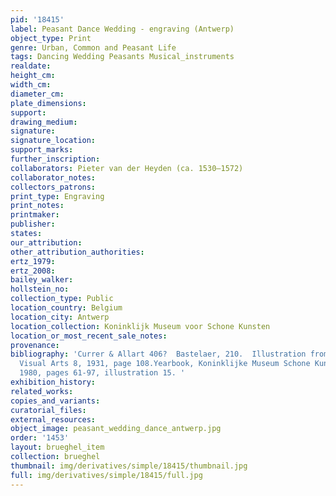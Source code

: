 ```yaml
---
pid: '18415'
label: Peasant Dance Wedding - engraving (Antwerp)
object_type: Print
genre: Urban, Common and Peasant Life
tags: Dancing Wedding Peasants Musical_instruments
realdate: 
height_cm: 
width_cm: 
diameter_cm: 
plate_dimensions: 
support: 
drawing_medium: 
signature: 
signature_location: 
support_marks: 
further_inscription: 
collaborators: Pieter van der Heyden (ca. 1530–1572)
collaborator_notes: 
collectors_patrons: 
print_type: Engraving
print_notes: 
printmaker: 
publisher: 
states: 
our_attribution: 
other_attribution_authorities: 
ertz_1979: 
ertz_2008: 
bailey_walker: 
hollstein_no: 
collection_type: Public
location_country: Belgium
location_city: Antwerp
location_collection: Koninklijk Museum voor Schone Kunsten
location_or_most_recent_sale_notes: 
provenance: 
bibliography: 'Currer & Allart 406?  Bastelaer, 210.  Illustration from Monthly for
  Visual Arts 8, 1931, page 108.Yearbook, Koninklijke Museum Schone Kunsten, Antwerp,
  1980, pages 61-97, illustration 15. '
exhibition_history: 
related_works: 
copies_and_variants: 
curatorial_files: 
external_resources: 
object_image: peasant_wedding_dance_antwerp.jpg
order: '1453'
layout: brueghel_item
collection: brueghel
thumbnail: img/derivatives/simple/18415/thumbnail.jpg
full: img/derivatives/simple/18415/full.jpg
---
```

